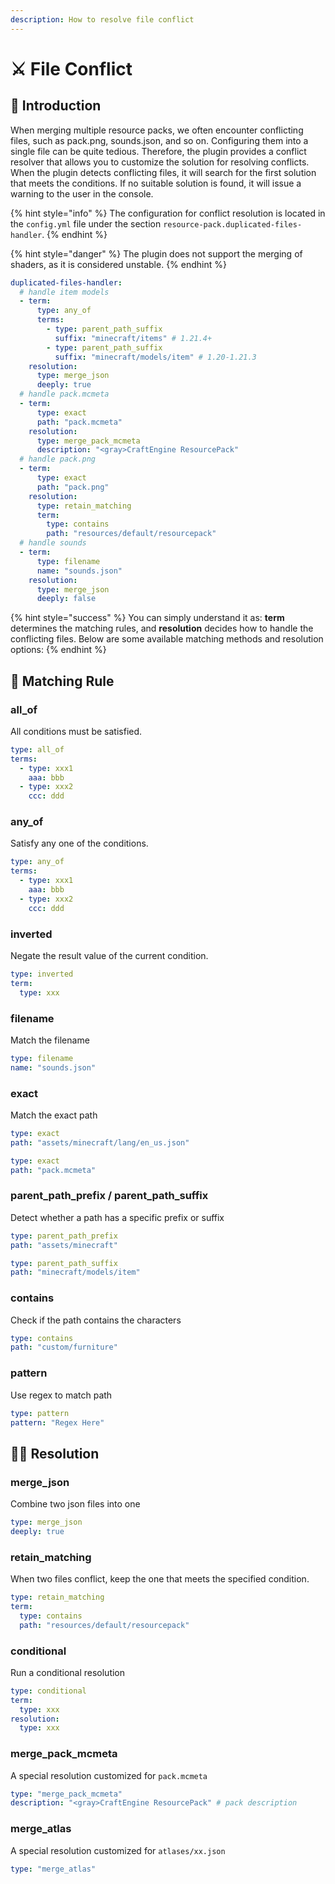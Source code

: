 ```yaml
---
description: How to resolve file conflict
---
```


# ⚔️ File Conflict

## 👋 Introduction

When merging multiple resource packs, we often encounter conflicting files, such as pack.png, sounds.json, and so on. Configuring them into a single file can be quite tedious. Therefore, the plugin provides a conflict resolver that allows you to customize the solution for resolving conflicts. When the plugin detects conflicting files, it will search for the first solution that meets the conditions. If no suitable solution is found, it will issue a warning to the user in the console.

{% hint style="info" %}
The configuration for conflict resolution is located in the `config.yml` file under the section `resource-pack.duplicated-files-handler`.&#x20;
{% endhint %}

{% hint style="danger" %}
The plugin does not support the merging of shaders, as it is considered unstable.
{% endhint %}

```yaml
duplicated-files-handler:
  # handle item models
  - term:
      type: any_of
      terms:
        - type: parent_path_suffix
          suffix: "minecraft/items" # 1.21.4+
        - type: parent_path_suffix
          suffix: "minecraft/models/item" # 1.20-1.21.3
    resolution:
      type: merge_json
      deeply: true
  # handle pack.mcmeta
  - term:
      type: exact
      path: "pack.mcmeta"
    resolution:
      type: merge_pack_mcmeta
      description: "<gray>CraftEngine ResourcePack"
  # handle pack.png
  - term:
      type: exact
      path: "pack.png"
    resolution:
      type: retain_matching
      term:
        type: contains
        path: "resources/default/resourcepack"
  # handle sounds
  - term:
      type: filename
      name: "sounds.json"
    resolution:
      type: merge_json
      deeply: false
```

{% hint style="success" %}
You can simply understand it as: **term** determines the matching rules, and **resolution** decides how to handle the conflicting files. Below are some available matching methods and resolution options:
{% endhint %}

## 🔢 Matching Rule

### all\_of

All conditions must be satisfied.

```yaml
type: all_of
terms:
  - type: xxx1
    aaa: bbb
  - type: xxx2
    ccc: ddd
```

### any\_of

Satisfy any one of the conditions.

```yaml
type: any_of
terms:
  - type: xxx1
    aaa: bbb
  - type: xxx2
    ccc: ddd
```

### inverted

Negate the result value of the current condition.

```yaml
type: inverted
term:
  type: xxx
```

### filename

Match the filename

```yaml
type: filename
name: "sounds.json"
```

### exact

Match the exact path

```yaml
type: exact
path: "assets/minecraft/lang/en_us.json"

type: exact
path: "pack.mcmeta"
```

### parent\_path\_prefix / parent\_path\_suffix

Detect whether a path has a specific prefix or suffix

```yaml
type: parent_path_prefix 
path: "assets/minecraft"

type: parent_path_suffix
path: "minecraft/models/item"
```

### contains

Check if the path contains the characters

```yaml
type: contains
path: "custom/furniture"
```

### pattern

Use regex to match path

```yaml
type: pattern
pattern: "Regex Here"
```

## 🧑‍💻 Resolution

### merge\_json

Combine two json files into one

```yaml
type: merge_json
deeply: true
```

### retain\_matching

When two files conflict, keep the one that meets the specified condition.

```yaml
type: retain_matching
term:
  type: contains
  path: "resources/default/resourcepack"
```

### conditional

Run a conditional resolution

```yaml
type: conditional
term:
  type: xxx
resolution:
  type: xxx
```

### merge\_pack\_mcmeta

A special resolution customized for `pack.mcmeta`

```yaml
type: "merge_pack_mcmeta"
description: "<gray>CraftEngine ResourcePack" # pack description
```

### merge\_atlas

A special resolution customized for `atlases/xx.json`

```yaml
type: "merge_atlas"
```
